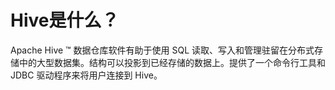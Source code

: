 # Hive是什么？
Apache Hive ™ 数据仓库软件有助于使用 SQL 读取、写入和管理驻留在分布式存储中的大型数据集。结构可以投影到已经存储的数据上。提供了一个命令行工具和 JDBC 驱动程序来将用户连接到 Hive。
